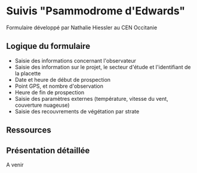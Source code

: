 # Suivis "Psammodrome d'Edwards"

Formulaire développé par Nathalie Hiessler au CEN Occitanie

## Logique du formulaire

* Saisie des informations concernant l'observateur
* Saisie des information sur le projet, le secteur d'étude et l'identifiant de la placette
* Date et heure de début de prospection
* Point GPS, et nombre d'observation
* Heure de fin de prospection
* Saisie des paramètres externes (température, vitesse du vent, couverture nuageuse)
* Saisie des recouvrements de végétation par strate

## Ressources

## Présentation détaillée

A venir


